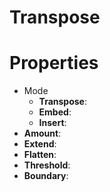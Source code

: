 # Transpose


# Properties

- Mode
  - **Transpose**: <desc>
  - **Embed**: <desc>
  - **Insert**: <desc>
- **Amount**: 
- **Extend**: 
- **Flatten**: 
- **Threshold**: 
- **Boundary**: 



